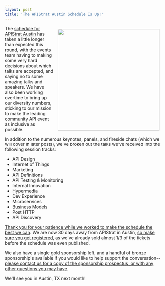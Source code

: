 ```yaml
---
layout: post
title: 'The APIStrat Austin Schedule Is Up!'
---
```

<p><a href="http://austin2015.apistrat.com/schedule/"><img style="padding: 10px;" src="http://kinlane-productions.s3.amazonaws.com/api-evangelist-site/blog/apistrat-austin-2015-schedule.png" alt="" width="325" align="right" /></a></p>
<p>The <a href="http://austin2015.apistrat.com/schedule/">schedule for APIStrat Austin</a> has taken a little longer than expected this round, with the events team having to making some very hard decisions about which talks are accepted, and saying no to some amazing talks and speakers. We have also been working overtime to bring up our diversity numbers, sticking to our mission to make the leading community API event as inclusive as possible.</p>
<p>In addition to the numerous keynotes, panels, and fireside chats (which we will cover in later posts), we've broken out the talks we've received into the following session tracks:</p>
<ul>
<li>API Design</li>
<li>Internet of Things</li>
<li>Marketing</li>
<li>API Definitions</li>
<li>API Testing &amp; Monitoring</li>
<li>Internal Innovation</li>
<li>Hypermedia&nbsp;</li>
<li>Dev Experience</li>
<li>Microservices</li>
<li>Business Models</li>
<li>Post HTTP</li>
<li>API Discovery</li>
</ul>
<p><a href="http://austin2015.apistrat.com/schedule/">Thank you for your patience while we worked to make the schedule the best we can</a>. We are now 30 days away from APIStrat in Austin, <a href="http://austin2015.apistrat.com/registration/">so make sure you get registered</a>, as we've already sold almost 1/3 of the tickets before the schedule was even published.</p>
<p>We also have a single gold sponsorship left, and a handful of bronze sponsorship's available if you would like to help support the conversation--<a href="http://austin2015.apistrat.com/contact/">please contact us for a copy of the sponsorship prospectus, or with any other questions you may have</a>.</p>
<p>We'll see you in Austin, TX next month!</p>